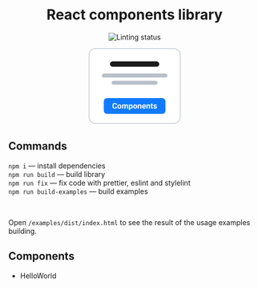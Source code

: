 <h1 align="center">React components library</h1>

<p align="center">
  <img alt="Linting status" src="https://github.com/cergmin/components/actions/workflows/linting.yml/badge.svg">
</p>

<p align="center">
  <img alt="Components library logo" src="./examples/src/public/static/favicon.svg" height="150">
</p>

## Commands
`npm i` — install dependencies<br>
`npm run build` — build library<br>
`npm run fix` — fix code with prettier, eslint and stylelint<br>
`npm run build-examples` — build examples<br>

<br>

Open `/examples/dist/index.html` to see the result of the usage examples building.

## Components
- HelloWorld
